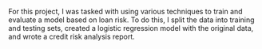 For this project, I was tasked with using various techniques to train and evaluate a model based on loan risk. To do this, I split the data into training and testing sets, created a logistic regression model with the original data, and wrote a credit risk analysis report. 


